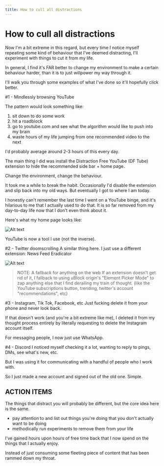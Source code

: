 ```yaml
---
title: How to cull all distractions
---
```


# How to cull all distractions

Now I'm a bit extreme in this regard, but every time I notice myself repeating some kind of behaviour that I've deemed distracting, I'll experiment with things to cut it from my life.

In general, I find it's FAR better to change my environment to make a certain behaviour harder, than it is to just willpower my way through it.

I'll walk you through some examples of what I've done so it'll hopefully click better.

#1 - Mindlessly browsing YouTube

The pattern would look something like:
1. sit down to do some work
2. hit a roadblock
3. go to youtube.com and see what the algorithm would like to push into my brain
4. waste hours of my life jumping from one recommended video to the next

I'd probably average around 2-3 hours of this every day.

The main thing I did was install the Distraction Free YouTube (DF Tube) extension to hide the recommended side bar + home page.

Change the environment, change the behaviour.

It took me a while to break the habit. Occasionally I'd disable the extension and slip back into my old ways. But eventually I got to where I am today.

I honestly can't remember the last time I went on a YouTube binge, and it's hilarious to me that I actually used to do that. It is so far removed from my day-to-day life now that I don't even think about it.

Here's what my home page looks like:

![Alt text](/youtube_homepage.png)

YouTube is now a tool I use (not the inverse).

#2 - Twitter doomscrolling
A similar thing here. I just use a different extension: News Feed Eradicator

![Alt text](/twitter_feed.png)

> NOTE: A fallback for anything on the web
> If an extension doesn't get rid of it, I fallback to using uBlock origin's "Element Picker Mode" to zap anything else that I find derailing my train of thought. (like the YouTube subscriptions button, trending, twitter's account "recommendations", etc)

#3 - Instagram, Tik Tok, Facebook, etc
Just fucking delete it from your phone and never look back.

If that doesn't work (and you're a bit extreme like me), I deleted it from my thought process entirely by literally requesting to delete the Instagram account itself.

For messaging people, I now just use WhatsApp.

#4 - Discord
I noticed myself checking it a lot, wanting to reply to pings, DMs, see what's new, etc.

But I was using it for communicating with a handful of people who I work with.

So I just made a new account and signed out of the old one. Simple.

## ACTION ITEMS
The things that distract you will probably be different, but the core idea here is the same.

- pay attention to and list out things you're doing that you don't actually want to be doing
- methodically run experiments to remove them from your life

I've gained hours upon hours of free time back that I now spend on the things that I actually enjoy.

Instead of just consuming some fleeting piece of content that has been rammed down my throat.